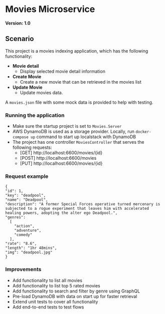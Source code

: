 # Movies Microservice
**Version: 1.0**
## Scenario

This project is a movies indexing application, which has the following functionality:

- **Movie detail**
  - Display selected movie detail information
- **Create Movie**
  - Create a new movie that can be retrieved in the movies list
- **Update Movie**
  - Update movies data.

A `movies.json` file with some mock data is provided to help with testing.

### Running the application

- Make sure the startup project is set to `Movies.Server`
- AWS DynamoDB is used as a storage provider. Locally, run `docker-compose up` command to start up localstack with DynamoDB
- The project has one controller `MoviesController` that serves the following requests:
  - [GET] http://localhost:6600/movies/{id}
  - [POST] http://localhost:6600/movies
  - [PUT] http://localhost:6600/movies/{id}

### Request example

```
{
"id": 1,
"key": "deadpool",
"name": "Deadpool",
"description": "A former Special Forces operative turned mercenary is subjected to a rogue experiment that leaves him with accelerated healing powers, adopting the alter ego Deadpool.",
"genres": 
  [
    "action",
    "adventure",
    "comedy"
  ],
"rate": "8.6",
"length": "1hr 48mins",
"img": "deadpool.jpg"
}
```

### Improvements

- Add functionality to list all movies
- Add functionality to list top 5 rated movies
- Add functionality to search and filter by genre using GraphQL
- Pre-load DynamoDB with data on start up for faster retrieval
- Extend unit tests to cover all functionality
- Add end-to-end tests to test flows
